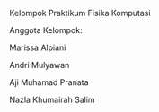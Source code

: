 Kelompok Praktikum Fisika Komputasi

Anggota Kelompok:

Marissa Alpiani

Andri Mulyawan

Aji Muhamad Pranata

Nazla Khumairah Salim
